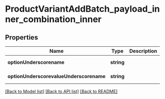 # ProductVariantAddBatch_payload_inner_combination_inner

## Properties
Name | Type | Description | Notes
------------ | ------------- | ------------- | -------------
**optionUnderscorename** | **string** |  | [default to null]
**optionUnderscorevalueUnderscorename** | **string** |  | [default to null]

[[Back to Model list]](../README.md#documentation-for-models) [[Back to API list]](../README.md#documentation-for-api-endpoints) [[Back to README]](../README.md)


